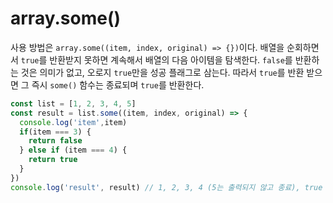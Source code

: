 # array.some()
사용 방법은 `array.some((item, index, original) => {})`이다. 배열을 순회하면서 `true`를 반환받지 못하면 계속해서 배열의 다음 아이템을 탐색한다. `false`를 반환하는 것은 의미가 없고, 오로지 `true`만을 성공 플래그로 삼는다. 따라서 `true`를 반환 받으면 그 즉시 `some()` 함수는 종료되며 `true`를 반환한다.

```js
const list = [1, 2, 3, 4, 5]
const result = list.some((item, index, original) => {
  console.log('item',item)
  if(item === 3) {
    return false
  } else if (item === 4) {
    return true
  }
})
console.log('result', result) // 1, 2, 3, 4 (5는 출력되지 않고 종료), true 반환
```